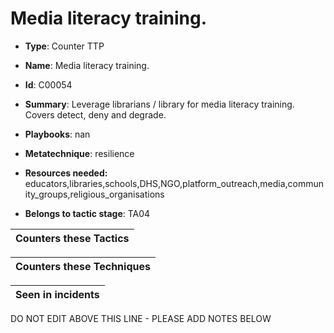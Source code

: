 # Media literacy training. 

* **Type**: Counter TTP

* **Name**: Media literacy training. 

* **Id**: C00054

* **Summary**: Leverage librarians / library for media literacy training. Covers detect, deny and degrade.

* **Playbooks**: nan

* **Metatechnique**: resilience

* **Resources needed:** educators,libraries,schools,DHS,NGO,platform_outreach,media,community_groups,religious_organisations

* **Belongs to tactic stage**: TA04


| Counters these Tactics |
| ---------------------- |



| Counters these Techniques |
| ------------------------- |



| Seen in incidents |
| ----------------- |


DO NOT EDIT ABOVE THIS LINE - PLEASE ADD NOTES BELOW